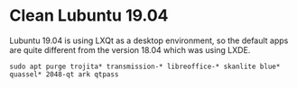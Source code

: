 # Clean Lubuntu 19.04
Lubuntu 19.04 is using LXQt as a desktop environment, so the default apps are quite different from the version 18.04 which was using LXDE.
```
sudo apt purge trojita* transmission-* libreoffice-* skanlite blue* quassel* 2048-qt ark qtpass
```
